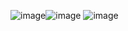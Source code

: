 ![image](https://github.com/robertgouveia/salary-data-app/assets/15702439/abc6dc65-3f0b-4b94-bb22-4e8a6e8ce45c)![image](https://github.com/robertgouveia/salary-data-app/assets/15702439/309d74e5-540e-4cda-bba2-41efa799d8ed)
![image](https://github.com/robertgouveia/salary-data-app/assets/15702439/934d6d3a-c6f6-4e12-8866-7156d34b1428)

